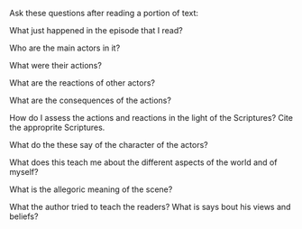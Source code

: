 Ask these questions after reading a portion of text:

What just happened in the episode that I read?

Who are the main actors in it?

What were their actions?

What are the reactions of other actors?

What are the consequences of the actions?

How do I assess the actions and reactions in the light of the Scriptures? Cite the approprite Scriptures.

What do the these say of the character of the actors?

What does this teach me about the different aspects of the world and of myself?

What is the allegoric meaning of the scene?

What the author tried to teach the readers? What is says bout his views and beliefs?
